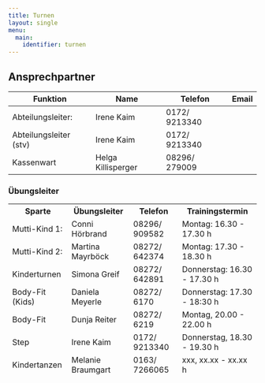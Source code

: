```yaml
---
title: Turnen
layout: single
menu:
  main:
    identifier: turnen
---
```


## Ansprechpartner

<table>
<thead> 
<tr>
<th>Funktion</th> <th>Name</th> <th>Telefon <br></th><th>Email</th>
</tr>
</thead> 
<tbody>
<tr class="odd">
<td>Abteilungsleiter:</td>
<td>Irene Kaim<br></td>
<td>0172/ 9213340</td>
<td><br></td>
</tr>
<tr class="even">
<td>Abteilungsleiter (stv)</td>
<td>Irene Kaim<br></td>
<td>0172/ 9213340<br></td>
<td></td>
</tr>
<tr class="odd">
<td>Kassenwart</td>
<td>Helga Killisperger<br></td>
<td>08296/ 279009<br></td>
<td>&nbsp;</td>
</tr>
</tbody>
</table>

### Übungsleiter

<table>
<thead> 
<tr>
<th>Sparte</th> <th>Übungsleiter</th> <th>Telefon</th> <th>Trainingstermin<br></th>
</tr>
<tr class="odd">
<td>Mutti-Kind 1:</td>
<td>Conni Hörbrand</td>
<td>08296/ 909582</td>
<td>Montag: 16.30 - 17.30 h</td>
</tr>
<tr class="even">
<td>Mutti-Kind 2:</td>
<td>Martina Mayrböck<br></td>
<td>08272/ 642374<br></td>
<td>Montag: 17.30 - 18.30 h<br></td>
</tr>
<tr class="odd">
<td>Kinderturnen</td>
<td>Simona Greif<br></td>
<td>08272/ 642891</td>
<td>Donnerstag: 16.30 - 17.30 h<br></td>
</tr>
<tr class="even">
<td>Body-Fit (Kids)<br></td>
<td>Daniela Meyerle<br></td>
<td>08272/ 6170</td>
<td>Donnerstag: 17.30 - 18:30 h<br></td>
</tr>
<tr class="odd">
<td>Body-Fit</td>
<td>Dunja Reiter</td>
<td>08272/ 6219</td>
<td>Montag, 20.00 - 22.00 h</td>
</tr>
<tr>
<td>Step</td>
<td>Irene Kaim</td>
<td>0172/ 9213340</td>
<td>Donnerstag, 18.30 - 19.30 h</td>
</tr>
<tr>
<td>Kindertanzen</td>
<td>Melanie Braumgart</td>
<td>0163/ 7266065</td>
<td>xxx, xx.xx - xx.xx h</td>
</tr>
</thead> 
<tbody>
</tbody>
</table>
